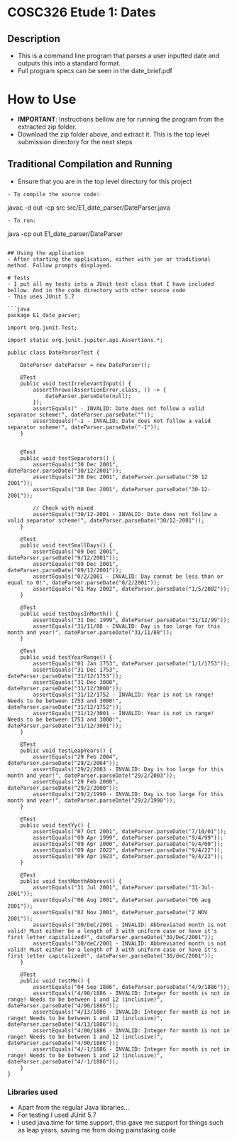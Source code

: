 # COSC326 Etude 1: Dates

## Description
- This is a command line program that parses a user inputted date and outputs this into a standard format. 
- Full program specs can be seen in the date_brief.pdf

# How to Use
- **IMPORTANT**: Instructions bellow are for running the program from the extracted zip folder. 
- Download the zip folder above, and extract it. This is the top level submission directory for the next steps

## Traditional Compilation and Running
- Ensure that you are in the top level directory for this project
```
- To compile the source code:
```
javac -d out -cp src src/E1_date_parser/DateParser.java
```
- To run:
```
java -cp out E1_date_parser/DateParser
```

## Using the application
- After starting the application, either with jar or traditional method. Follow prompts displayed.  

# Tests
- I put all my tests into a JUnit test class that I have included bellow. And in the code directory with other source code
- This uses JUnit 5.7

```java
package E1_date_parser;

import org.junit.Test;

import static org.junit.jupiter.api.Assertions.*;

public class DateParserTest {

    DateParser dateParser = new DateParser();

    @Test
    public void testIrrelevantInput() {
        assertThrows(AssertionError.class, () -> {
            dateParser.parseDate(null);
        });
        assertEquals(" - INVALID: Date does not follow a valid separator scheme!", dateParser.parseDate(""));
        assertEquals("-1 - INVALID: Date does not follow a valid separator scheme!", dateParser.parseDate("-1"));
    }


    @Test
    public void testSeparators() {
        assertEquals("30 Dec 2001", dateParser.parseDate("30/12/2001"));
        assertEquals("30 Dec 2001", dateParser.parseDate("30 12 2001"));
        assertEquals("30 Dec 2001", dateParser.parseDate("30-12-2001"));

        // Check with mixed
        assertEquals("30/12-2001 - INVALID: Date does not follow a valid separator scheme!", dateParser.parseDate("30/12-2001"));
    }

    @Test
    public void testSmallDays() {
        assertEquals("09 Dec 2001", dateParser.parseDate("9/12/2001"));
        assertEquals("09 Dec 2001", dateParser.parseDate("09/12/2001"));
        assertEquals("0/2/2001 - INVALID: Day cannot be less than or equal to 0!", dateParser.parseDate("0/2/2001"));
        assertEquals("01 May 2002", dateParser.parseDate("1/5/2002"));
    }

    @Test
    public void testDaysInMonth() {
        assertEquals("31 Dec 1999", dateParser.parseDate("31/12/99"));
        assertEquals("31/11/88 - INVALID: Day is too large for this month and year!", dateParser.parseDate("31/11/88"));
    }

    @Test
    public void testYearRange() {
        assertEquals("01 Jan 1753", dateParser.parseDate("1/1/1753"));
        assertEquals("31 Dec 1753", dateParser.parseDate("31/12/1753"));
        assertEquals("31 Dec 3000", dateParser.parseDate("31/12/3000"));
        assertEquals("31/12/1752 - INVALID: Year is not in range! Needs to be between 1753 and 3000!", dateParser.parseDate("31/12/1752"));
        assertEquals("31/12/3001 - INVALID: Year is not in range! Needs to be between 1753 and 3000!", dateParser.parseDate("31/12/3001"));
    }

    @Test
    public void testLeapYears() {
        assertEquals("29 Feb 2004", dateParser.parseDate("29/2/2004"));
        assertEquals("29/2/2003 - INVALID: Day is too large for this month and year!", dateParser.parseDate("29/2/2003"));
        assertEquals("29 Feb 2000", dateParser.parseDate("29/2/2000"));
        assertEquals("29/2/1990 - INVALID: Day is too large for this month and year!", dateParser.parseDate("29/2/1990"));
    }

    @Test
    public void testYy() {
        assertEquals("07 Oct 2001", dateParser.parseDate("7/10/01"));
        assertEquals("09 Apr 1999", dateParser.parseDate("9/4/99"));
        assertEquals("09 Apr 2000", dateParser.parseDate("9/4/00"));
        assertEquals("09 Apr 2022", dateParser.parseDate("9/4/22"));
        assertEquals("09 Apr 1923", dateParser.parseDate("9/4/23"));
    }

    @Test
    public void testMonthAbbrevs() {
        assertEquals("31 Jul 2001", dateParser.parseDate("31-Jul-2001"));
        assertEquals("06 Aug 2001", dateParser.parseDate("06 aug 2001"));
        assertEquals("02 Nov 2001", dateParser.parseDate("2 NOV 2001"));
        assertEquals("30/DeC/2001 - INVALID: Abbreviated month is not valid! Must either be a length of 3 with uniform case or have it's first letter capitalized!", dateParser.parseDate("30/DeC/2001"));
        assertEquals("30/deC/2001 - INVALID: Abbreviated month is not valid! Must either be a length of 3 with uniform case or have it's first letter capitalized!", dateParser.parseDate("30/deC/2001"));
    }

    @Test
    public void testMm() {
        assertEquals("04 Sep 1886", dateParser.parseDate("4/9/1886"));
        assertEquals("4/90/1886 - INVALID: Integer for month is not in range! Needs to be between 1 and 12 (inclusive)", dateParser.parseDate("4/90/1886"));
        assertEquals("4/13/1886 - INVALID: Integer for month is not in range! Needs to be between 1 and 12 (inclusive)", dateParser.parseDate("4/13/1886"));
        assertEquals("4/00/1886 - INVALID: Integer for month is not in range! Needs to be between 1 and 12 (inclusive)", dateParser.parseDate("4/00/1886"));
        assertEquals("4/-1/1886 - INVALID: Integer for month is not in range! Needs to be between 1 and 12 (inclusive)", dateParser.parseDate("4/-1/1886"));
    }
}
```

### Libraries used
- Apart from the regular Java libraries...
- For testing I used JUnit 5.7
- I used java.time for time support, this gave me support for things such as leap years, saving me from doing painstaking code
